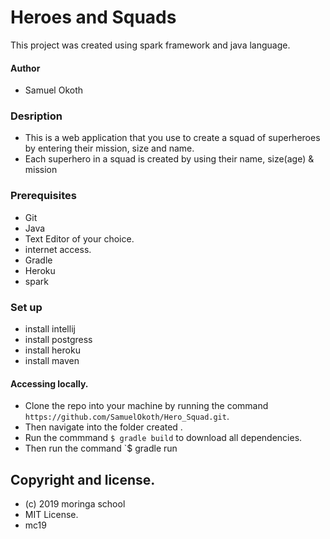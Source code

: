 # Heroes and Squads
This project was created using spark framework and java language.
#### Author
* Samuel Okoth
### Desription
* This is a web application that you use to create a squad of superheroes by entering their mission, size and name.
* Each superhero in a squad is created by using their name, size(age) & mission

### Prerequisites
* Git
* Java
* Text Editor of your choice.
* internet access.
* Gradle
*  Heroku
* spark
### Set up

* install intellij
* install postgress
* install heroku 
* install maven

#### Accessing locally.
* Clone the repo into your machine by running the command `https://github.com/SamuelOkoth/Hero_Squad.git`.
* Then navigate into the folder created .
* Run the commmand `$ gradle build` to download all dependencies.
* Then run the command `$ gradle run

## Copyright and license.
* (c) 2019 moringa school
* MIT License.
* mc19
